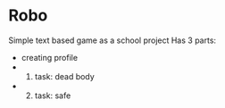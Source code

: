 # Robo
Simple text based game as a school project
Has 3 parts:
  - creating profile
  - 1. task: dead body
  - 2. task: safe
